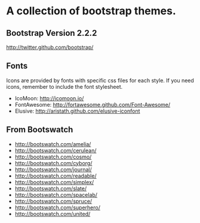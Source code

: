 # A collection of bootstrap themes.

## Bootstrap Version 2.2.2
http://twitter.github.com/bootstrap/

## Fonts
Icons are provided by fonts with specific css files for each style.
If you need icons, remember to include the font stylesheet.

 - IcoMoon: http://icomoon.io/
 - FontAwesome: http://fortawesome.github.com/Font-Awesome/
 - Elusive:  http://aristath.github.com/elusive-iconfont

## From Bootswatch
 - http://bootswatch.com/amelia/
 - http://bootswatch.com/cerulean/
 - http://bootswatch.com/cosmo/
 - http://bootswatch.com/cyborg/
 - http://bootswatch.com/journal/
 - http://bootswatch.com/readable/
 - http://bootswatch.com/simplex/
 - http://bootswatch.com/slate/
 - http://bootswatch.com/spacelab/
 - http://bootswatch.com/spruce/
 - http://bootswatch.com/superhero/
 - http://bootswatch.com/united/
